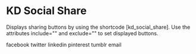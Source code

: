 # KD Social Share

Displays sharing buttons by using the shortcode [kd_social_share]. Use the attributes include="" and exclude="" to set displayed buttons.

facebook
twitter
linkedin
pinterest
tumblr
email